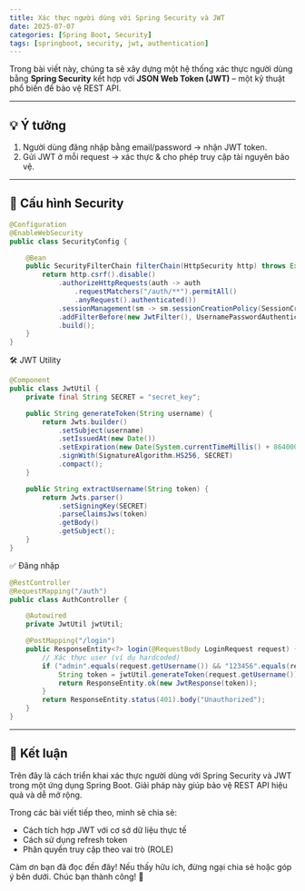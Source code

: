 ```yaml
---
title: Xác thực người dùng với Spring Security và JWT
date: 2025-07-07
categories: [Spring Boot, Security]
tags: [springboot, security, jwt, authentication]
---
```


Trong bài viết này, chúng ta sẽ xây dựng một hệ thống xác thực người dùng bằng **Spring Security** kết hợp với **JSON Web Token (JWT)** – một kỹ thuật phổ biến để bảo vệ REST API.

---

## 💡 Ý tưởng

1. Người dùng đăng nhập bằng email/password → nhận JWT token.  
2. Gửi JWT ở mỗi request → xác thực & cho phép truy cập tài nguyên bảo vệ.

---

## 🔐 Cấu hình Security

```java
@Configuration
@EnableWebSecurity
public class SecurityConfig {

    @Bean
    public SecurityFilterChain filterChain(HttpSecurity http) throws Exception {
        return http.csrf().disable()
            .authorizeHttpRequests(auth -> auth
                .requestMatchers("/auth/**").permitAll()
                .anyRequest().authenticated())
            .sessionManagement(sm -> sm.sessionCreationPolicy(SessionCreationPolicy.STATELESS))
            .addFilterBefore(new JwtFilter(), UsernamePasswordAuthenticationFilter.class)
            .build();
    }
}
```
🛠️ JWT Utility
```java
@Component
public class JwtUtil {
    private final String SECRET = "secret_key";

    public String generateToken(String username) {
        return Jwts.builder()
            .setSubject(username)
            .setIssuedAt(new Date())
            .setExpiration(new Date(System.currentTimeMillis() + 86400000)) // 1 ngày
            .signWith(SignatureAlgorithm.HS256, SECRET)
            .compact();
    }

    public String extractUsername(String token) {
        return Jwts.parser()
            .setSigningKey(SECRET)
            .parseClaimsJws(token)
            .getBody()
            .getSubject();
    }
}
```
✅ Đăng nhập
```java
@RestController
@RequestMapping("/auth")
public class AuthController {

    @Autowired
    private JwtUtil jwtUtil;

    @PostMapping("/login")
    public ResponseEntity<?> login(@RequestBody LoginRequest request) {
        // Xác thực user (ví dụ hardcoded)
        if ("admin".equals(request.getUsername()) && "123456".equals(request.getPassword())) {
            String token = jwtUtil.generateToken(request.getUsername());
            return ResponseEntity.ok(new JwtResponse(token));
        }
        return ResponseEntity.status(401).body("Unauthorized");
    }
}
```
---

## 🧾 Kết luận

Trên đây là cách triển khai xác thực người dùng với Spring Security và JWT trong một ứng dụng Spring Boot. Giải pháp này giúp bảo vệ REST API hiệu quả và dễ mở rộng.

Trong các bài viết tiếp theo, mình sẽ chia sẻ:
- Cách tích hợp JWT với cơ sở dữ liệu thực tế
- Cách sử dụng refresh token
- Phân quyền truy cập theo vai trò (ROLE)

Cảm ơn bạn đã đọc đến đây! Nếu thấy hữu ích, đừng ngại chia sẻ hoặc góp ý bên dưới. Chúc bạn thành công! 🙌

